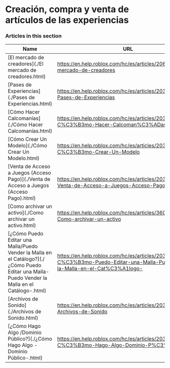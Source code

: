 # Creación, compra y venta de artículos de las experiencias  
### Articles in this section
Name|URL
-|-
[El mercado de creadores](./El mercado de creadores.html) |https://en.help.roblox.com/hc/es/articles/206580683-El-mercado-de-creadores
[Pases de Experiencias](./Pases de Experiencias.html) |https://en.help.roblox.com/hc/es/articles/203314040-Pases-de-Experiencias
[Cómo Hacer Calcomanías](./Cómo Hacer Calcomanías.html) |https://en.help.roblox.com/hc/es/articles/203313930-C%C3%B3mo-Hacer-Calcoman%C3%ADas
[Cómo Crear Un Modelo](./Cómo Crear Un Modelo.html) |https://en.help.roblox.com/hc/es/articles/203313910-C%C3%B3mo-Crear-Un-Modelo
[Venta de Acceso a Juegos (Acceso Pago)](./Venta de Acceso a Juegos (Acceso Pago).html) |https://en.help.roblox.com/hc/es/articles/203314090-Venta-de-Acceso-a-Juegos-Acceso-Pago-
[Como archivar un activo](./Como archivar un activo.html) |https://en.help.roblox.com/hc/es/articles/360031253052-Como-archivar-un-activo
[¿Cómo Puedo Editar una Malla/Puedo Vender la Malla en el Catálogo?](./¿Cómo Puedo Editar una Malla-Puedo Vender la Malla en el Catálogo-.html) |https://en.help.roblox.com/hc/es/articles/203313250--C%C3%B3mo-Puedo-Editar-una-Malla-Puedo-Vender-la-Malla-en-el-Cat%C3%A1logo-
[Archivos de Sonido](./Archivos de Sonido.html) |https://en.help.roblox.com/hc/es/articles/203314070-Archivos-de-Sonido
[¿Cómo Hago Algo /Dominio Público?](./¿Cómo Hago Algo -Dominio Público-.html) |https://en.help.roblox.com/hc/es/articles/203313230--C%C3%B3mo-Hago-Algo-Dominio-P%C3%BAblico-